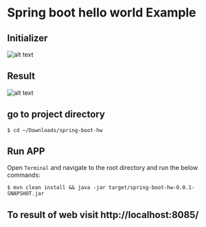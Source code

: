 # Spring boot hello world Example

## Initializer

![alt text](https://github.com/lvntyldz/spring-boot-hw/images/initializer.png
)

## Result

![alt text](https://github.com/lvntyldz/spring-boot-hw/images/result.png
)


## go to project directory
```
$ cd ~/Downloads/spring-boot-hw
```

## Run APP

Open `Terminal` and navigate to the root directory and run the below commands:

```
$ mvn clean install && java -jar target/spring-boot-hw-0.0.1-SNAPSHOT.jar
```


## To result of web visit http://localhost:8085/
